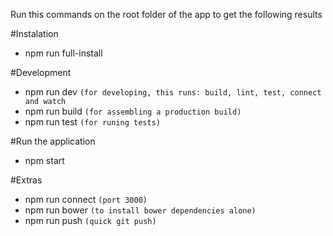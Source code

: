 Run this commands on the root folder of the app to get the following results

#Instalation
* npm run full-install

#Development
* npm run dev `(for developing, this runs: build, lint, test, connect and watch`
* npm run build `(for assembling a production build)`
* npm run test `(for runing tests)`


#Run the application
* npm start

#Extras
* npm run connect `(port 3000)`
* npm run bower `(to install bower dependencies alone)`
* npm run push `(quick git push)`
